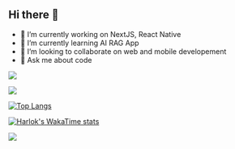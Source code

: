 ## Hi there 👋

- 🔭 I’m currently working on NextJS, React Native
- 🌱 I’m currently learning AI RAG App
- 👯 I’m looking to collaborate on web and mobile developement
- 💬 Ask me about code

![](https://komarev.com/ghpvc/?username=korbonya&color=green)

![](https://github-profile-summary-cards.vercel.app/api/cards/profile-details?username=korbonya&theme=github_dark) 

[![Top Langs](https://github-readme-stats-seven-roan-78.vercel.app/api/top-langs/?username=korbonya&theme=github_dark)](https://github.com/korbonya/github-readme-stats)

[![Harlok's WakaTime stats](https://github-readme-stats-seven-roan-78.vercel.app/api/wakatime?username=korbonya)](https://github.com/korbonya/github-readme-stats)


<picture>
  <source
    srcset="https://github-readme-stats-seven-roan-78.vercel.app/api?username=korbonya&show_icons=true&theme=dark"
    media="(prefers-color-scheme: dark)"
  />
  <source
    srcset="https://github-readme-stats-seven-roan-78.vercel.app/api?username=korbonya&show_icons=true"
    media="(prefers-color-scheme: light), (prefers-color-scheme: no-preference)"
  />
  <img src="https://github-readme-stats-seven-roan-78.vercel.app/api?username=korbonya&show_icons=true" />
</picture>
